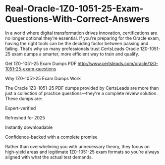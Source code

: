 # Real-Oracle-1Z0-1051-25-Exam-Questions-With-Correct-Answers
In a world where digital transformation drives innovation, certifications are no longer optional they’re essential. If you're preparing for the Oracle exam, having the right tools can be the deciding factor between passing and failing. That’s why so many professionals trust CertsLeads Oracle 1Z0-1051-25 exam dumps a smarter, more efficient way to train and qualify.

Get 1Z0-1051-25 Exam Dumps PDF http://www.certsleads.com/oracle/1z0-1051-25-exam-questions

Why 1Z0-1051-25 Exam Dumps Work

The Oracle 1Z0-1051-25 PDF dumps provided by CertsLeads are more than just a collection of practice questions—they're a complete review solution. These dumps are:

Expert-verified

Refreshed for 2025

Instantly downloadable

 Confidence-backed with a complete promise

Rather than overwhelming you with unnecessary theory, they focus on high-yield areas and legitimate 1Z0-1051-25 exam formats so you’re always aligned with what the actual test demands.

 
